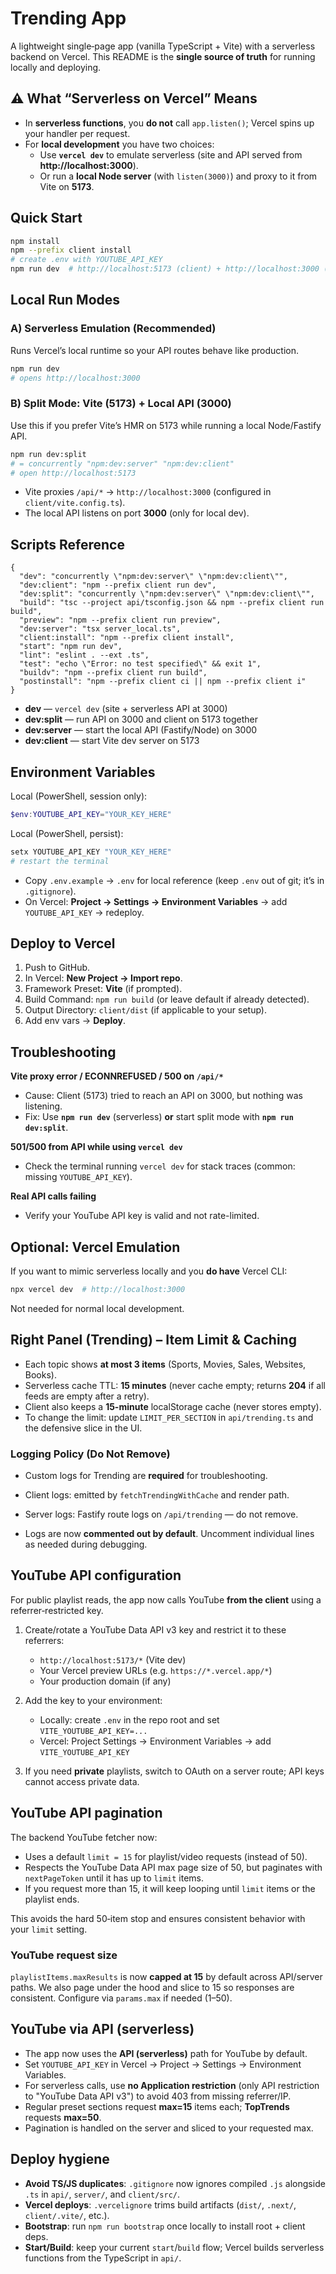 # Trending App



A lightweight single‑page app (vanilla TypeScript + Vite) with a serverless backend on Vercel. 
This README is the **single source of truth** for running locally and deploying.


## ⚠️ What “Serverless on Vercel” Means

- In **serverless functions**, you **do not** call `app.listen()`; Vercel spins up your handler per request.
- For **local development** you have two choices:
  - Use **`vercel dev`** to emulate serverless (site and API served from **http://localhost:3000**).
  - Or run a **local Node server** (with `listen(3000)`) and proxy to it from Vite on **5173**.

## Quick Start

```bash
npm install
npm --prefix client install
# create .env with YOUTUBE_API_KEY
npm run dev  # http://localhost:5173 (client) + http://localhost:3000 (API)
```

## Local Run Modes

### A) Serverless Emulation (Recommended)
Runs Vercel’s local runtime so your API routes behave like production.

```bash
npm run dev
# opens http://localhost:3000
```

### B) Split Mode: Vite (5173) + Local API (3000)
Use this if you prefer Vite’s HMR on 5173 while running a local Node/Fastify API.

```bash
npm run dev:split
# = concurrently "npm:dev:server" "npm:dev:client"
# open http://localhost:5173
```
- Vite proxies `/api/*` → `http://localhost:3000` (configured in `client/vite.config.ts`).
- The local API listens on port **3000** (only for local dev).


## Scripts Reference

```jsonc
{
  "dev": "concurrently \"npm:dev:server\" \"npm:dev:client\"",
  "dev:client": "npm --prefix client run dev",
  "dev:split": "concurrently \"npm:dev:server\" \"npm:dev:client\"",
  "build": "tsc --project api/tsconfig.json && npm --prefix client run build",
  "preview": "npm --prefix client run preview",
  "dev:server": "tsx server_local.ts",
  "client:install": "npm --prefix client install",
  "start": "npm run dev",
  "lint": "eslint . --ext .ts",
  "test": "echo \"Error: no test specified\" && exit 1",
  "buildv": "npm --prefix client run build",
  "postinstall": "npm --prefix client ci || npm --prefix client i"
}
```

- **dev** — `vercel dev` (site + serverless API at 3000)
- **dev:split** — run API on 3000 and client on 5173 together
- **dev:server** — start the local API (Fastify/Node) on 3000
- **dev:client** — start Vite dev server on 5173


## Environment Variables

Local (PowerShell, session only):
```powershell
$env:YOUTUBE_API_KEY="YOUR_KEY_HERE"
```

Local (PowerShell, persist):
```powershell
setx YOUTUBE_API_KEY "YOUR_KEY_HERE"
# restart the terminal
```

- Copy `.env.example` → `.env` for local reference (keep `.env` out of git; it’s in `.gitignore`).
- On Vercel: **Project → Settings → Environment Variables** → add `YOUTUBE_API_KEY` → redeploy.


## Deploy to Vercel

1. Push to GitHub.
2. In Vercel: **New Project → Import repo**.
3. Framework Preset: **Vite** (if prompted).
4. Build Command: `npm run build` (or leave default if already detected).
5. Output Directory: `client/dist` (if applicable to your setup).
6. Add env vars → **Deploy**.


## Troubleshooting

**Vite proxy error / ECONNREFUSED / 500 on `/api/*`**
- Cause: Client (5173) tried to reach an API on 3000, but nothing was listening.
- Fix: Use **`npm run dev`** (serverless) **or** start split mode with **`npm run dev:split`**.

**501/500 from API while using `vercel dev`**
- Check the terminal running `vercel dev` for stack traces (common: missing `YOUTUBE_API_KEY`).

**Real API calls failing**
- Verify your YouTube API key is valid and not rate-limited.


## Optional: Vercel Emulation
If you want to mimic serverless locally and you **do have** Vercel CLI:

```bash
npx vercel dev  # http://localhost:3000
```
Not needed for normal local development.


## Right Panel (Trending) – Item Limit & Caching
- Each topic shows **at most 3 items** (Sports, Movies, Sales, Websites, Books).
- Serverless cache TTL: **15 minutes** (never cache empty; returns **204** if all feeds are empty after a retry).
- Client also keeps a **15-minute** localStorage cache (never stores empty).
- To change the limit: update `LIMIT_PER_SECTION` in `api/trending.ts` and the defensive slice in the UI.


### Logging Policy (Do Not Remove)
- Custom logs for Trending are **required** for troubleshooting.
- Client logs: emitted by `fetchTrendingWithCache` and render path.
- Server logs: Fastify route logs on `/api/trending` — do not remove.

- Logs are now **commented out by default**. Uncomment individual lines as needed during debugging.



## YouTube API configuration

For public playlist reads, the app now calls YouTube **from the client** using a referrer‑restricted key.

1. Create/rotate a YouTube Data API v3 key and restrict it to these referrers:
   - `http://localhost:5173/*` (Vite dev)
   - Your Vercel preview URLs (e.g. `https://*.vercel.app/*`)
   - Your production domain (if any)

2. Add the key to your environment:
   - Locally: create `.env` in the repo root and set `VITE_YOUTUBE_API_KEY=...`
   - Vercel: Project Settings → Environment Variables → add `VITE_YOUTUBE_API_KEY`

3. If you need **private** playlists, switch to OAuth on a server route; API keys cannot access private data.


## YouTube API pagination

The backend YouTube fetcher now:
- Uses a default `limit = 15` for playlist/video requests (instead of 50).
- Respects the YouTube Data API max page size of 50, but paginates with `nextPageToken` until it has up to `limit` items.
- If you request more than 15, it will keep looping until `limit` items or the playlist ends.

This avoids the hard 50‑item stop and ensures consistent behavior with your `limit` setting.



### YouTube request size
`playlistItems.maxResults` is now **capped at 15** by default across API/server paths. We also page under the hood and slice to 15 so responses are consistent. Configure via `params.max` if needed (1–50).



## YouTube via API (serverless)

- The app now uses the **API (serverless)** path for YouTube by default.
- Set `YOUTUBE_API_KEY` in Vercel → Project → Settings → Environment Variables.
- For serverless calls, use **no Application restriction** (only API restriction to "YouTube Data API v3") to avoid 403 from missing referrer/IP.
- Regular preset sections request **max=15** items each; **TopTrends** requests **max=50**.
- Pagination is handled on the server and sliced to your requested max.



## Deploy hygiene

- **Avoid TS/JS duplicates**: `.gitignore` now ignores compiled `.js` alongside `.ts` in `api/`, `server/`, and `client/src/`.
- **Vercel deploys**: `.vercelignore` trims build artifacts (`dist/`, `.next/`, `client/.vite/`, etc.).
- **Bootstrap**: run `npm run bootstrap` once locally to install root + client deps.
- **Start/Build**: keep your current `start`/`build` flow; Vercel builds serverless functions from the TypeScript in `api/`.